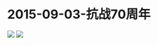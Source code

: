  # 2015-09-03-抗战70周年
 ![](https://bilicoverimg.github.io/2015/2015-09-08-抗战70周年纪念阅兵.jpg)
![](https://bilicoverimg.github.io/20152015-09-03-抗战70周年%28平板截图%29.jpg)

